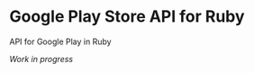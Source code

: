 Google Play Store API for Ruby
==============================

API for Google Play in Ruby

*Work in progress*
